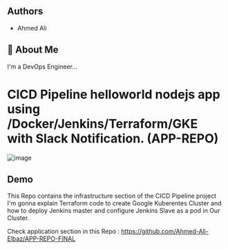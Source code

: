 
## Authors

- Ahmed Ali


## 🚀 About Me
I'm a DevOps Engineer...


# CICD Pipeline helloworld nodejs app using /Docker/Jenkins/Terraform/GKE with Slack Notification. (APP-REPO)


![image](https://drive.google.com/uc?export=view&id=1pPsHfDcJORYH6V9Mkl8g7VTuWtcjy-ZK)


## Demo
This Repo contains the infrastructure section of the CICD Pipeline project I'm gonna explain Terraform code to create Google Kuberentes Cluster and how to deploy Jenkins master and configure Jenkins Slave as a pod in Our Cluster.


Check application section in this Repo : https://github.com/Ahmed-Ali-Elbaz/APP-REPO-FINAL
